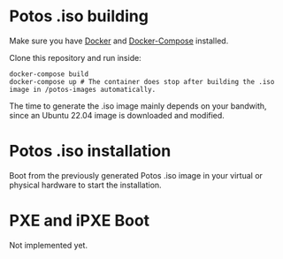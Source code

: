# Potos .iso building

Make sure you have [Docker](https://docs.docker.com/get-docker) and [Docker-Compose](https://docs.docker.com/compose/install/) installed.

Clone this repository and run inside:

```
docker-compose build
docker-compose up # The container does stop after building the .iso image in /potos-images automatically.
```

The time to generate the .iso image mainly depends on your bandwith, since an Ubuntu 22.04 image is downloaded and modified.

# Potos .iso installation

Boot from the previously generated Potos .iso image in your virtual or physical hardware to start the installation.

# PXE and iPXE Boot

Not implemented yet.
